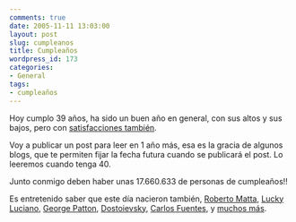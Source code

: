 ```yaml
---
comments: true
date: 2005-11-11 13:03:00
layout: post
slug: cumpleanos
title: Cumpleaños
wordpress_id: 173
categories:
- General
tags:
- cumpleaños
---
```


Hoy cumplo 39 años, ha sido un buen año en general, con sus altos y sus bajos, pero con [satisfacciones también](http://www.eduardodiaz.org/2005/08/premio_innovacion_tecnologica.html).

Voy a publicar un post para leer en 1 año más, esa es la gracia de algunos blogs, que te permiten fijar la fecha futura cuando se publicará el post. Lo leeremos cuando tenga 40.

Junto conmigo deben haber unas 17.660.633 de personas de cumpleaños!!

Es entretenido saber que este día nacieron también, [Roberto Matta](http://www.matta-art.com/), [Lucky Luciano](http://en.wikipedia.org/wiki/Lucky_Luciano), [George Patton](http://en.wikipedia.org/wiki/George_Patton), [Dostoievsky](http://es.wikipedia.org/wiki/Fi%C3%B3dor_Dostoievski), [Carlos Fuentes](http://es.wikipedia.org/wiki/Carlos_Fuentes), y [muchos más](http://en.wikipedia.org/wiki/November_11#Births).



